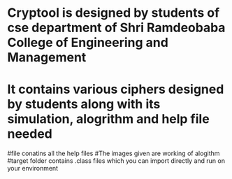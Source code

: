 # Cryptool is designed by students of cse department of Shri Ramdeobaba College of Engineering and Management
# It contains various ciphers designed by students along with its simulation, alogrithm and help file needed
#file conatins all the help files
#The images given are working of alogithm
#target folder contains .class files which you can import directly and run on your environment
